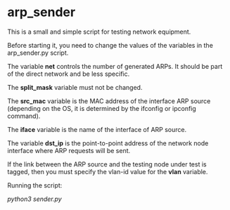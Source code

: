 # arp_sender

This is a small and simple script for testing network equipment.

Before starting it, you need to change the values of the variables in the arp_sender.py script.

The variable **net** controls the number of generated ARPs. It should be part of the direct network and be less specific. 

The **split_mask** variable must not be changed.

The **src_mac** variable is the MAC address of the interface ARP source (depending on the OS, it is determined by the ifconfig or ipconfig command).

The **iface** variable is the name of the interface of ARP source.

The variable **dst_ip** is the point-to-point address of the network node interface where ARP requests will be sent.

If the link between the ARP source and the testing node under test is tagged, then you must specify the vlan-id value for the **vlan** variable.

Running the script:

*python3 sender.py*

